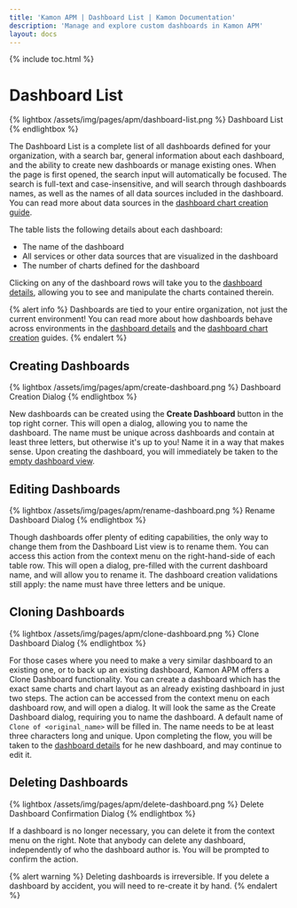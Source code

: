 ```yaml
---
title: 'Kamon APM | Dashboard List | Kamon Documentation'
description: 'Manage and explore custom dashboards in Kamon APM'
layout: docs
---
```


{% include toc.html %}

Dashboard List
===============

{% lightbox /assets/img/pages/apm/dashboard-list.png %}
Dashboard List
{% endlightbox %}

The Dashboard List is a complete list of all dashboards defined for your organization, with a search bar, general information about each dashboard, and the ability to create new dashboards or manage existing ones. When the page is first opened, the search input will automatically be focused. The search is full-text and case-insensitive, and will search through dashboards names, as well as the names of all data sources included in the dashboard. You can read more about data sources in the [dashboard chart creation guide].

The table lists the following details about each dashboard:

* The name of the dashboard
* All services or other data sources that are visualized in the dashboard
* The number of charts defined for the dashboard

Clicking on any of the dashboard rows will take you to the [dashboard details], allowing you to see and manipulate the charts contained therein.

{% alert info %}
Dashboards are tied to your entire organization, not just the current environment! You can read more about how dashboards behave across environments in the [dashboard details] and the [dashboard chart creation][dashboard chart creation guide] guides.
{% endalert %}

Creating Dashboards
--------------------

{% lightbox /assets/img/pages/apm/create-dashboard.png %}
Dashboard Creation Dialog
{% endlightbox %}

New dashboards can be created using the **Create Dashboard** button in the top right corner. This will open a dialog, allowing you to name the dashboard. The name must be unique across dashboards and contain at least three letters, but otherwise it's up to you! Name it in a way that makes sense. Upon creating the dashboard, you will immediately be taken to the [empty dashboard view].

Editing Dashboards
-------------------

{% lightbox /assets/img/pages/apm/rename-dashboard.png %}
Rename Dashboard Dialog
{% endlightbox %}

Though dashboards offer plenty of editing capabilities, the only way to change them from the Dashboard List view is to rename them. You can access this action from the context menu on the right-hand-side of each table row. This will open a dialog, pre-filled with the current dashboard name, and will allow you to rename it. The dashboard creation validations still apply: the name must have three letters and be unique.

Cloning Dashboards
-------------------

{% lightbox /assets/img/pages/apm/clone-dashboard.png %}
Clone Dashboard Dialog
{% endlightbox %}

For those cases where you need to make a very similar dashboard to an existing one, or to back up an existing dashboard, Kamon APM offers a Clone Dashboard functionality. You can create a dashboard which has the exact same charts and chart layout as an already existing dashboard in just two steps. The action can be accessed from the context menu on each dashboard row, and will open a dialog. It will look the same as the Create Dashboard dialog, requiring you to name the dashboard. A default name of `Clone of <original_name>` will be filled in. The name needs to be at least three characters long and unique. Upon completing the flow, you will be taken to the [dashboard details] for he new dashboard, and may continue to edit it.

Deleting Dashboards
--------------------

{% lightbox /assets/img/pages/apm/delete-dashboard.png %}
Delete Dashboard Confirmation Dialog
{% endlightbox %}

If a dashboard is no longer necessary, you can delete it from the context menu on the right. Note that anybody can delete any dashboard, independently of who the dashboard author is. You will be prompted to confirm the action.

{% alert warning %}
Deleting dashboards is irreversible. If you delete a dashboard by accident, you will need to re-create it by hand.
{% endalert %}


[dashboard details]: ../dashboard/
[dashboard chart creation guide]: ../create-edit-dashboard/
[empty dashboard view]: ../dashboard/#mpty-dashboard

